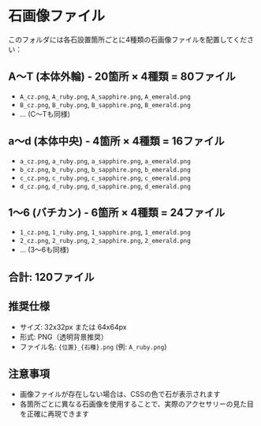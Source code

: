 # 石画像ファイル

このフォルダには各石設置箇所ごとに4種類の石画像ファイルを配置してください：

## A〜T (本体外輪) - 20箇所 × 4種類 = 80ファイル
- `A_cz.png`, `A_ruby.png`, `A_sapphire.png`, `A_emerald.png`
- `B_cz.png`, `B_ruby.png`, `B_sapphire.png`, `B_emerald.png`
- ... (C〜Tも同様)

## a〜d (本体中央) - 4箇所 × 4種類 = 16ファイル  
- `a_cz.png`, `a_ruby.png`, `a_sapphire.png`, `a_emerald.png`
- `b_cz.png`, `b_ruby.png`, `b_sapphire.png`, `b_emerald.png`
- `c_cz.png`, `c_ruby.png`, `c_sapphire.png`, `c_emerald.png`
- `d_cz.png`, `d_ruby.png`, `d_sapphire.png`, `d_emerald.png`

## 1〜6 (バチカン) - 6箇所 × 4種類 = 24ファイル
- `1_cz.png`, `1_ruby.png`, `1_sapphire.png`, `1_emerald.png`
- `2_cz.png`, `2_ruby.png`, `2_sapphire.png`, `2_emerald.png`
- ... (3〜6も同様)

## 合計: 120ファイル

## 推奨仕様
- サイズ: 32x32px または 64x64px
- 形式: PNG（透明背景推奨）
- ファイル名: `{位置}_{石種}.png` (例: `A_ruby.png`)

## 注意事項
- 画像ファイルが存在しない場合は、CSSの色で石が表示されます
- 各箇所ごとに異なる石画像を使用することで、実際のアクセサリーの見た目を正確に再現できます
